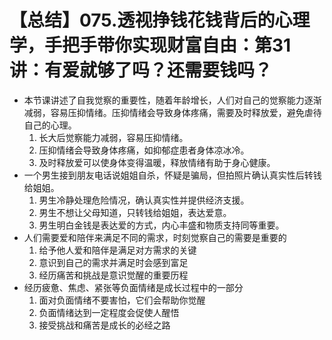# 【总结】075.透视挣钱花钱背后的心理学，手把手带你实现财富自由：第31讲：有爱就够了吗？还需要钱吗？

-   本节课讲述了自我觉察的重要性，随着年龄增长，人们对自己的觉察能力逐渐减弱，容易压抑情绪。压抑情绪会导致身体疼痛，需要及时释放爱，避免虐待自己的心理。
    1.  长大后觉察能力减弱，容易压抑情绪。
    2.  压抑情绪会导致身体疼痛，如抑郁症患者身体凉冰冷。
    3.  及时释放爱可以使身体变得温暖，释放情绪有助于身心健康。
-   一个男生接到朋友电话说姐姐自杀，怀疑是骗局，但拍照片确认真实性后转钱给姐姐。
    1.  男生冷静处理危险情况，确认真实性并提供经济支援。
    2.  男生不想让父母知道，只转钱给姐姐，表达爱意。
    3.  男生明白金钱是表达爱的方式，内心丰盛和物质支持同等重要。
-   人们需要爱和陪伴来满足不同的需求，时刻觉察自己的需要是重要的
    1.  给予他人爱和陪伴是满足对方需求的关键
    2.  意识到自己的需求并满足时会感到富足
    3.  经历痛苦和挑战是意识觉醒的重要历程
-   经历疲惫、焦虑、紧张等负面情绪是成长过程中的一部分
    1.  面对负面情绪不要害怕，它们会帮助你觉醒
    2.  负面情绪达到一定程度会促使人醒悟
    3.  接受挑战和痛苦是成长的必经之路